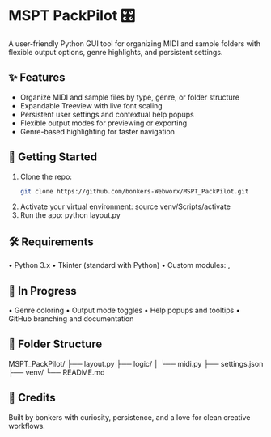 # MSPT PackPilot 🎛️

A user-friendly Python GUI tool for organizing MIDI and sample folders with flexible output options, genre highlights, and persistent settings.

## ✨ Features

- Organize MIDI and sample files by type, genre, or folder structure  
- Expandable Treeview with live font scaling  
- Persistent user settings and contextual help popups  
- Flexible output modes for previewing or exporting  
- Genre-based highlighting for faster navigation  

## 🚀 Getting Started

1. Clone the repo:  
   ```bash
   git clone https://github.com/bonkers-Webworx/MSPT_PackPilot.git
2. 	Activate your virtual environment:
 source venv/Scripts/activate  
3. 	Run the app:
python layout.py

## 🛠️ Requirements
• 	Python 3.x
• 	Tkinter (standard with Python)
• 	Custom modules: , 
## 🧪 In Progress
• 	Genre coloring
• 	Output mode toggles
• 	Help popups and tooltips
• 	GitHub branching and documentation
## 📂 Folder Structure
MSPT_PackPilot/
├── layout.py
├── logic/
│   └── midi.py
├── settings.json
├── venv/
└── README.md
## 📣 Credits
Built by bonkers with curiosity, persistence, and a love for clean creative workflows.
